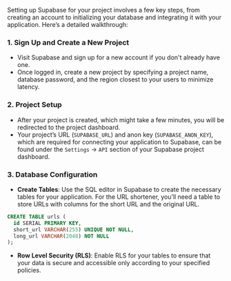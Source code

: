 Setting up Supabase for your project involves a few key steps, from creating an account to initializing your database and integrating it with your application. Here’s a detailed walkthrough:

### **1\.** **Sign Up and Create a New Project**

- Visit [](https://supabase.io/)Supabase and sign up for a new account if you don't already have one.
- Once logged in, create a new project by specifying a project name, database password, and the region closest to your users to minimize latency.

### **2\.** **Project Setup**

- After your project is created, which might take a few minutes, you will be redirected to the project dashboard.
- Your project’s URL (`SUPABASE_URL`) and anon key (`SUPABASE_ANON_KEY`), which are required for connecting your application to Supabase, can be found under the `Settings` -> `API` section of your Supabase project dashboard.

### **3\.** **Database Configuration**

- **Create Tables**: Use the SQL editor in Supabase to create the necessary tables for your application. For the URL shortener, you’ll need a table to store URLs with columns for the short URL and the original URL.

```sql
CREATE TABLE urls (
  id SERIAL PRIMARY KEY,
  short_url VARCHAR(255) UNIQUE NOT NULL,
  long_url VARCHAR(2048) NOT NULL
);
```

- **Row Level Security (RLS)**: Enable RLS for your tables to ensure that your data is secure and accessible only according to your specified policies.
